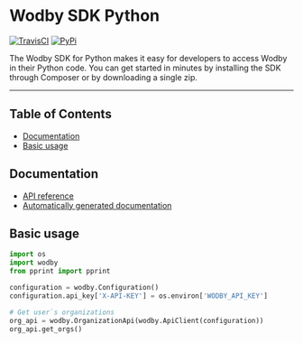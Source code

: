 # Wodby SDK Python

[![TravisCI](https://travis-ci.com/wodby/wodby-sdk-python.svg)](https://travis-ci.com/wodby/wodby-sdk-python)
[![PyPi](https://img.shields.io/pypi/v/wodby.svg)](https://pypi.org/project/wodby/)


The Wodby SDK for Python makes it easy for developers to access Wodby in their Python code. You can get started in minutes by installing the SDK through Composer or by downloading a single zip. 

---

## Table of Contents

- [Documentation](#documentation)
- [Basic usage](#basic-usage)

## Documentation

- [API reference](https://wodby.com/docs/api)
- [Automatically generated documentation](src/README.md)

## Basic usage

```python
import os
import wodby
from pprint import pprint

configuration = wodby.Configuration()
configuration.api_key['X-API-KEY'] = os.environ['WODBY_API_KEY']

# Get user`s organizations
org_api = wodby.OrganizationApi(wodby.ApiClient(configuration))
org_api.get_orgs()
```